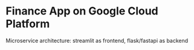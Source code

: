 # **Finance App on Google Cloud Platform**

Microservice architecture: streamlit as frontend, flask/fastapi as backend